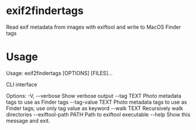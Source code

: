 # exif2findertags
Read exif metadata from images with exiftool and write to MacOS Finder tags

# Usage
Usage: exif2findertags [OPTIONS] [FILES]...

  CLI interface

Options:
  -V, --verbose         Show verbose output
  --tag TEXT            Photo metadata tags to use as Finder tags
  --tag-value TEXT      Photo metadata tags to use as Finder tags; use only
                        tag value as keyword
  --walk TEXT           Recursively walk directories
  --exiftool-path PATH  Path to exiftool executable
  --help                Show this message and exit.
